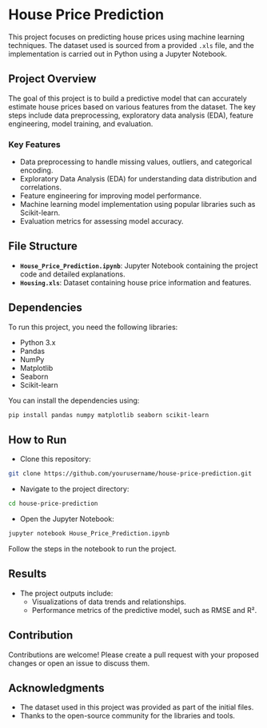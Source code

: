 # House Price Prediction

This project focuses on predicting house prices using machine learning techniques. The dataset used is sourced from a provided `.xls` file, and the implementation is carried out in Python using a Jupyter Notebook.

## Project Overview

The goal of this project is to build a predictive model that can accurately estimate house prices based on various features from the dataset. The key steps include data preprocessing, exploratory data analysis (EDA), feature engineering, model training, and evaluation.

### Key Features
- Data preprocessing to handle missing values, outliers, and categorical encoding.
- Exploratory Data Analysis (EDA) for understanding data distribution and correlations.
- Feature engineering for improving model performance.
- Machine learning model implementation using popular libraries such as Scikit-learn.
- Evaluation metrics for assessing model accuracy.

## File Structure
- **`House_Price_Prediction.ipynb`**: Jupyter Notebook containing the project code and detailed explanations.
- **`Housing.xls`**: Dataset containing house price information and features.

## Dependencies
To run this project, you need the following libraries:
- Python 3.x
- Pandas
- NumPy
- Matplotlib
- Seaborn
- Scikit-learn

You can install the dependencies using:
```bash
pip install pandas numpy matplotlib seaborn scikit-learn
```

## How to Run

- Clone this repository:
```bash
git clone https://github.com/yourusername/house-price-prediction.git
```
- Navigate to the project directory:
```bash
cd house-price-prediction
```
- Open the Jupyter Notebook:
```bash
jupyter notebook House_Price_Prediction.ipynb
```
Follow the steps in the notebook to run the project.

## Results

- The project outputs include:
  - Visualizations of data trends and relationships.
  - Performance metrics of the predictive model, such as RMSE and R².

## Contribution

Contributions are welcome! Please create a pull request with your proposed changes or open an issue to discuss them.

## Acknowledgments

- The dataset used in this project was provided as part of the initial files.
- Thanks to the open-source community for the libraries and tools.
